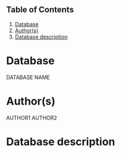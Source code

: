 ## Table of Contents
1. [Database](#database)
1. [Author(s)](#author)
1. [Database description](#description)
 
# Database
DATABASE NAME
# Author(s)
AUTHOR1
AUTHOR2
# Database description

